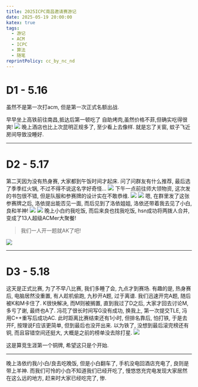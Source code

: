 ```yaml
---
title: 2025ICPC南昌邀请赛游记
date: 2025-05-19 20:00:00
katex: true
tags:
  - 游记
  - ACM
  - ICPC
  - 算法
  - 随笔
reprintPolicy: cc_by_nc_nd
---
```

# D1 - 5.16
虽然不是第一次打acm, 但是第一次正式名额出战.

早早坐上高铁前往南昌,抵达后第一顿吃了 自助烤肉,虽然价格不菲,但确实吃得很爽!
![](https://www.zh314.xyz/img/25ICPC南昌邀请赛游记/PXL_20250516_120019829.jpg)
晚上酒店也比上次昆明正规多了, 至少看上去像样. 就是忘了关窗, 蚊子飞近房间导致没睡好.

---
# D2 - 5.17
第二天因为没有热身赛, 大家都到午饭时间才起床. 问了问群友有什么推荐, 最后选了季季红火锅, 不过不得不说这名字好奇怪...
![](https://www.zh314.xyz/img/25ICPC南昌邀请赛游记/PXL_20250517_033329068.jpg)
下午一点前往师大领物资, 这次发的书包很不错, 但是队服和参赛牌的设计实在不敢恭维.
![](https://www.zh314.xyz/img/25ICPC南昌邀请赛游记/PXL_20250517_145431185.jpg)
![](https://www.zh314.xyz/img/25ICPC南昌邀请赛游记/PXL_20250517_061225498.jpg)
嗯, 在群里发了这张参赛牌之后, 洛依提出能否见一面, 而后见到了洛依姐姐, 洛依还带着我去见了小白, 良和羊神!
![](https://www.zh314.xyz/img/25ICPC南昌邀请赛游记/IMG_20250519_232147_867~2.jpg)
![](https://www.zh314.xyz/img/25ICPC南昌邀请赛游记/IMG_20250519_232145_735~2.jpg)
晚上小白约我吃饭, 而后来良也找我吃饭, hsn成功将两拨人合并, 变成了13人超级ACMer大聚餐!

> 我们一人开一题就AK了吧!

![](https://www.zh314.xyz/img/25ICPC南昌邀请赛游记/IMG_20250519_232911_508~2.jpg)

---
# D3 - 5.18
这天是正式比赛, 为了不早八比赛, 我们多睡了会, 九点才到赛场. 有趣的是, 热身赛后, 电脑居然没重置, 有人趁机偷跑, 九秒开A题, 过于离谱. 我们迅速开完A题, 随后被K和M卡住了. K很快解决, 而M则被搁置, 直到我过了D之后, 大家才回去讨论M, 多亏了谢, 最终也A了. 冯花了很长时间写G没有成功, 换我上, 第一次提交TLE, 冯用C++重写后成功AC. 此时距离比赛结束还有1小时, 但排名靠后, 怕打铁, 于是去开F, 按理说F应该更简单, 但到最后也没开出来. 以为铁了, 没想到最后滚完榜还有铜, 而且容错空间还挺大, 大概是之前的榜单没去除打星. 
![](https://www.zh314.xyz/img/25ICPC南昌邀请赛游记/PXL_20250518_091233867.jpg)

这是算竞生涯第一个铜牌, 希望这只是个开始.

---

晚上洛依约我/小白/良去吃晚饭, 但是小白翻车了, 手机没电回酒店充电了, 良则是带上羊神. 而我们可怜的小白不知道我们已经开吃了, 慢悠悠充完电发现大家居然在这么远的地方, 赶来时大家已经吃完了, 惨.
